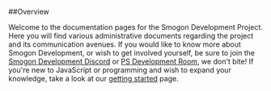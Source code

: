 ##Overview

Welcome to the documentation pages for the Smogon Development Project. Here you will find various administrative documents regarding the project and its communication avenues. If you would like to know more about Smogon Development, or wish to get involved yourself, be sure to join the [Smogon Development Discord](https://spo.ink/dev) or [PS Development Room](https://play.pokemonshowdown.com/development), we don't bite! If you're new to JavaScript or programming and wish to expand your knowledge, take a look at our [getting started](/getting-started) page.

